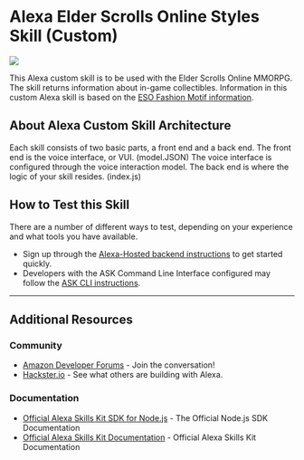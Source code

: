 # Alexa Elder Scrolls Online Styles Skill (Custom)
<img src="https://steamcdn-a.akamaihd.net/steam/apps/306130/header.jpg?t=1584121622" />

This Alexa custom skill is to be used with the Elder Scrolls Online MMORPG. The skill returns information about in-game collectibles.
Information in this custom Alexa skill is based on the [ESO Fashion Motif information](https://eso.mmo-fashion.com/motifs/).

## About Alexa Custom Skill Architecture
Each skill consists of two basic parts, a front end and a back end.
The front end is the voice interface, or VUI. (model.JSON)
The voice interface is configured through the voice interaction model.
The back end is where the logic of your skill resides. (index.js)

## How to Test this Skill
There are a number of different ways to test, depending on your experience and what tools you have available.

 * Sign up through the [Alexa-Hosted backend instructions](https://developer.amazon.com/en-US/alexa/) to get started quickly.
 * Developers with the ASK Command Line Interface configured may follow the [ASK CLI instructions](https://developer.amazon.com/en-US/docs/alexa/smapi/quick-start-alexa-skills-kit-command-line-interface.html).

---

## Additional Resources

### Community
* [Amazon Developer Forums](https://forums.developer.amazon.com/spaces/165/index.html) - Join the conversation!
* [Hackster.io](https://www.hackster.io/amazon-alexa) - See what others are building with Alexa.

### Documentation
* [Official Alexa Skills Kit SDK for Node.js](http://alexa.design/node-sdk-docs) - The Official Node.js SDK Documentation
* [Official Alexa Skills Kit Documentation](https://developer.amazon.com/docs/ask-overviews/build-skills-with-the-alexa-skills-kit.html) - Official Alexa Skills Kit Documentation
